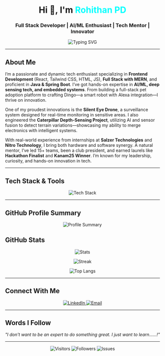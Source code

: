 <h1 align="center">
  Hi 👋, I'm <span style="color:#00FFFF">Rohithan PD</span>
</h1>
<h3 align="center"> Full Stack Developer | AI/ML Enthusiast | Tech Mentor | Innovator</h3>

<p align="center">
  <img src="https://readme-typing-svg.demolab.com?font=Fira+Code&duration=4000&pause=1000&color=00FFFF&center=true&vCenter=true&width=435&lines=Frontend+Developer+%7C+AI+%26+ML+Explorer;Mentor+%26+Club+President+%7C+Hackathon+Finalist;Building+smart+bots+%26+beautiful+UIs" alt="Typing SVG" />
</p>

---

## About Me

I’m a passionate and dynamic tech enthusiast specializing in **Frontend Development** (React, Tailwind CSS, HTML, JS), **Full Stack with MERN**, and proficient in **Java & Spring Boot**. I’ve got hands-on expertise in **AI/ML, deep sensing tech, and embedded systems**. From building a full-stack pet adoption platform to crafting Dingo—a smart robot with Alexa integration—I thrive on innovation. 

One of my proudest innovations is the **Silent Eye Drone**, a surveillance system designed for real-time monitoring in sensitive areas. I also engineered the **Caterpillar Depth-Sensing Project**, utilizing AI and sensor fusion to detect terrain variations—showcasing my ability to merge electronics with intelligent systems.

With real-world experience from internships at **Salzer Technologies** and **Nitro Technology**, I bring both hardware and software synergy. A natural mentor, I’ve led 15+ teams, been a club president, and earned laurels like **Hackathon Finalist** and **Kanam25 Winner**. I’m known for my leadership, curiosity, and hands-on innovation in tech.

---

## Tech Stack & Tools

<p align="center">
  <img src="https://skillicons.dev/icons?i=react,tailwind,html,css,javascript,nodejs,mongodb,java,spring,python,c,cpp,matlab,arduino,git,github,mysql,vscode,figma,bootstrap" alt="Tech Stack" />
</p>

---




##  GitHub Profile Summary

<p align="center">
  <img src="https://github-profile-summary-cards.vercel.app/api/cards/profile-details?username=Rohithan-01&theme=radical" alt="Profile Summary" />
</p>

## GitHub Stats

<p align="center">
  <img src="https://github-readme-stats.vercel.app/api?username=Rohithan-01&show_icons=true&theme=tokyonight" alt="Stats" />
</p>
<p align="center">
  <img src="https://github-readme-streak-stats.herokuapp.com/?user=Rohithan-01&theme=tokyonight" alt="Streak" />
</p>
<p align="center">
  <img src="https://github-readme-stats.vercel.app/api/top-langs/?username=Rohithan-01&layout=compact&theme=tokyonight" alt="Top Langs" />
</p>

---

## Connect With Me

<p align="center">
  <a href="https://www.linkedin.com/in/rohithan-pd-98a905255/" target="_blank">
    <img src="https://img.shields.io/badge/-LinkedIn-%230077B5?style=for-the-badge&logo=linkedin&logoColor=white" alt="LinkedIn" />
  </a>
  <a href="mailto:rohithanpd@gmail.com" target="_blank">
    <img src="https://img.shields.io/badge/-Email-%23D44638?style=for-the-badge&logo=gmail&logoColor=white" alt="Email" />
  </a>
</p>

---

## Words I Follow

<p align="center"><em>"I don't want to be an expert to do something great. I just want to learn......!"</em></p>

---

<p align="center">
  <img src="https://badgen.net/badge/visitors/2.3K/green?icon=eye" alt="Visitors" />
  <img src="https://badgen.net/badge/followers/150/blue?icon=github" alt="Followers" />
  <img src="https://badgen.net/badge/issues/5/red" alt="Issues" />
</p>



